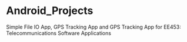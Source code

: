 # Android_Projects
Simple File IO App, GPS Tracking App and GPS Tracking App for EE453: Telecommunications Software Applications
